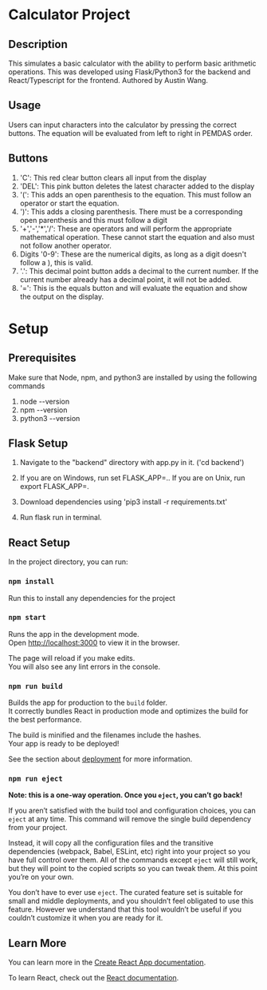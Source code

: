 # Calculator Project
## Description
This simulates a basic calculator with the ability to perform basic arithmetic operations.
This was developed using Flask/Python3 for the backend and React/Typescript for the frontend.
Authored by Austin Wang.

## Usage
Users can input characters into the calculator by pressing the correct buttons. The equation will be evaluated from left to right in PEMDAS order.

## Buttons
1. 'C': This red clear button clears all input from the display
2. 'DEL': This pink button deletes the latest character added to the display
3. '(': This adds an open parenthesis to the equation. This must follow an operator or start the equation.
4. ')': This adds a closing parenthesis. There must be a corresponding open parenthesis and this must follow a digit
5. '+','-','*','/': These are operators and will perform the appropriate mathematical operation. These cannot start the equation and also must not follow another operator.
6. Digits '0-9': These are the numerical digits, as long as a digit doesn't follow a ), this is valid.
7. '.': This decimal point button adds a decimal to the current number. If the current number already has a decimal point, it will not be added.
8. '=': This is the equals button and will evaluate the equation and show the output on the display.


# Setup

## Prerequisites
Make sure that Node, npm, and python3 are installed by using the following commands
1. node --version
2. npm --version
3. python3 --version


## Flask Setup

1. Navigate to the "backend" directory with app.py in it. ('cd backend')

2. If you are on Windows, run set FLASK_APP=.. If you are on Unix, run export FLASK_APP=.

3. Download dependencies using 'pip3 install -r requirements.txt'

4. Run flask run in terminal.

## React Setup

In the project directory, you can run:

### `npm install`
Run this to install any dependencies for the project

### `npm start`

Runs the app in the development mode.\
Open [http://localhost:3000](http://localhost:3000) to view it in the browser.

The page will reload if you make edits.\
You will also see any lint errors in the console.


### `npm run build`

Builds the app for production to the `build` folder.\
It correctly bundles React in production mode and optimizes the build for the best performance.

The build is minified and the filenames include the hashes.\
Your app is ready to be deployed!

See the section about [deployment](https://facebook.github.io/create-react-app/docs/deployment) for more information.

### `npm run eject`

**Note: this is a one-way operation. Once you `eject`, you can’t go back!**

If you aren’t satisfied with the build tool and configuration choices, you can `eject` at any time. This command will remove the single build dependency from your project.

Instead, it will copy all the configuration files and the transitive dependencies (webpack, Babel, ESLint, etc) right into your project so you have full control over them. All of the commands except `eject` will still work, but they will point to the copied scripts so you can tweak them. At this point you’re on your own.

You don’t have to ever use `eject`. The curated feature set is suitable for small and middle deployments, and you shouldn’t feel obligated to use this feature. However we understand that this tool wouldn’t be useful if you couldn’t customize it when you are ready for it.

## Learn More

You can learn more in the [Create React App documentation](https://facebook.github.io/create-react-app/docs/getting-started).

To learn React, check out the [React documentation](https://reactjs.org/).
